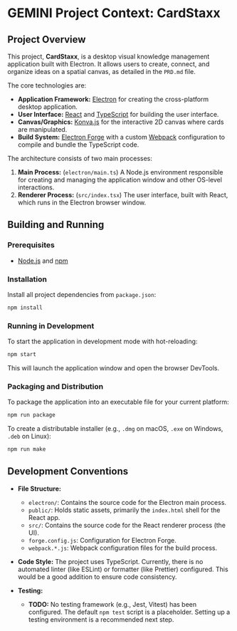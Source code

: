 # GEMINI Project Context: CardStaxx

## Project Overview

This project, **CardStaxx**, is a desktop visual knowledge management application built with Electron. It allows users to create, connect, and organize ideas on a spatial canvas, as detailed in the `PRD.md` file.

The core technologies are:
*   **Application Framework:** [Electron](https://www.electronjs.org/) for creating the cross-platform desktop application.
*   **User Interface:** [React](https://react.dev/) and [TypeScript](https://www.typescriptlang.org/) for building the user interface.
*   **Canvas/Graphics:** [Konva.js](https://konvajs.org/) for the interactive 2D canvas where cards are manipulated.
*   **Build System:** [Electron Forge](https://www.electronforge.io/) with a custom [Webpack](https://webpack.js.org/) configuration to compile and bundle the TypeScript code.

The architecture consists of two main processes:
1.  **Main Process:** (`electron/main.ts`) A Node.js environment responsible for creating and managing the application window and other OS-level interactions.
2.  **Renderer Process:** (`src/index.tsx`) The user interface, built with React, which runs in the Electron browser window.

## Building and Running

### Prerequisites
*   [Node.js](https://nodejs.org/) and [npm](https://www.npmjs.com/)

### Installation
Install all project dependencies from `package.json`:
```bash
npm install
```

### Running in Development
To start the application in development mode with hot-reloading:
```bash
npm start
```
This will launch the application window and open the browser DevTools.

### Packaging and Distribution
To package the application into an executable file for your current platform:
```bash
npm run package
```

To create a distributable installer (e.g., `.dmg` on macOS, `.exe` on Windows, `.deb` on Linux):
```bash
npm run make
```

## Development Conventions

*   **File Structure:**
    *   `electron/`: Contains the source code for the Electron main process.
    *   `public/`: Holds static assets, primarily the `index.html` shell for the React app.
    *   `src/`: Contains the source code for the React renderer process (the UI).
    *   `forge.config.js`: Configuration for Electron Forge.
    *   `webpack.*.js`: Webpack configuration files for the build process.

*   **Code Style:** The project uses TypeScript. Currently, there is no automated linter (like ESLint) or formatter (like Prettier) configured. This would be a good addition to ensure code consistency.

*   **Testing:**
    *   **TODO:** No testing framework (e.g., Jest, Vitest) has been configured. The default `npm test` script is a placeholder. Setting up a testing environment is a recommended next step.
